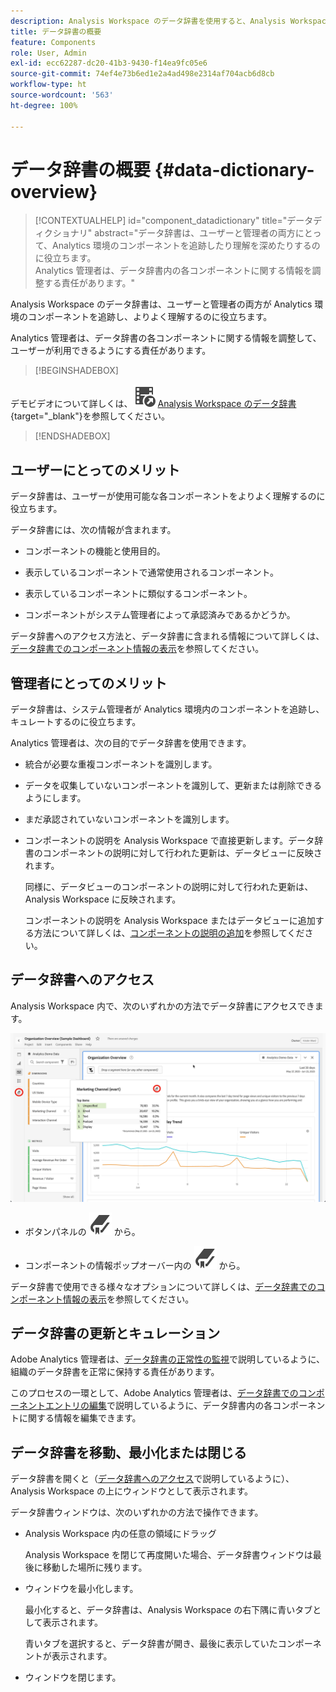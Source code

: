 ```yaml
---
description: Analysis Workspace のデータ辞書を使用すると、Analysis Workspace の様々なコンポーネント（使用目的、承認済み、重複など）をカタログ化して追跡できます。
title: データ辞書の概要
feature: Components
role: User, Admin
exl-id: ecc62287-dc20-41b3-9430-f14ea9fc05e6
source-git-commit: 74ef4e73b6ed1e2a4ad498e2314af704acb6d8cb
workflow-type: ht
source-wordcount: '563'
ht-degree: 100%

---
```



# データ辞書の概要 {#data-dictionary-overview}

<!-- markdownlint-disable MD034 -->

>[!CONTEXTUALHELP]
>id="component_datadictionary"
>title="データディクショナリ"
>abstract="データ辞書は、ユーザーと管理者の両方にとって、Analytics 環境のコンポーネントを追跡したり理解を深めたりするのに役立ちます。<br/>Analytics 管理者は、データ辞書内の各コンポーネントに関する情報を調整する責任があります。"

<!-- markdownlint-enable MD034 -->


Analysis Workspace のデータ辞書は、ユーザーと管理者の両方が Analytics 環境のコンポーネントを追跡し、よりよく理解するのに役立ちます。

Analytics 管理者は、データ辞書の各コンポーネントに関する情報を調整して、ユーザーが利用できるようにする責任があります。


>[!BEGINSHADEBOX]

デモビデオについて詳しくは、![VideoCheckedOut](/help/assets/icons/VideoCheckedOut.svg) [Analysis Workspace のデータ辞書](https://video.tv.adobe.com/v/3418028/?quality=12&learn=on){target="_blank"}を参照してください。

>[!ENDSHADEBOX]



## ユーザーにとってのメリット

データ辞書は、ユーザーが使用可能な各コンポーネントをよりよく理解するのに役立ちます。

データ辞書には、次の情報が含まれます。

* コンポーネントの機能と使用目的。

* 表示しているコンポーネントで通常使用されるコンポーネント。

* 表示しているコンポーネントに類似するコンポーネント。

* コンポーネントがシステム管理者によって承認済みであるかどうか。

データ辞書へのアクセス方法と、データ辞書に含まれる情報について詳しくは、[データ辞書でのコンポーネント情報の表示](view-data-dictionary.md)を参照してください。

## 管理者にとってのメリット

データ辞書は、システム管理者が Analytics 環境内のコンポーネントを追跡し、キュレートするのに役立ちます。

Analytics 管理者は、次の目的でデータ辞書を使用できます。

* 統合が必要な重複コンポーネントを識別します。

* データを収集していないコンポーネントを識別して、更新または削除できるようにします。

* まだ承認されていないコンポーネントを識別します。

* コンポーネントの説明を Analysis Workspace で直接更新します。データ辞書のコンポーネントの説明に対して行われた更新は、データビューに反映されます。

  同様に、データビューのコンポーネントの説明に対して行われた更新は、Analysis Workspace に反映されます。

  コンポーネントの説明を Analysis Workspace またはデータビューに追加する方法について詳しくは、[コンポーネントの説明の追加](/help/analyze/analysis-workspace/components/add-component-descriptions.md)を参照してください。

## データ辞書へのアクセス

Analysis Workspace 内で、次のいずれかの方法でデータ辞書にアクセスできます。

![左側のパネルのデータ辞書アイコン](assets/data-dictionary-access.png)

* ボタンパネルの ![ブックマーク](/help/assets/icons/Bookmark.svg) から。



* コンポーネントの情報ポップオーバー内の ![ブックマーク](/help/assets/icons/Bookmark.svg) から。


データ辞書で使用できる様々なオプションについて詳しくは、[データ辞書でのコンポーネント情報の表示](view-data-dictionary.md)を参照してください。

## データ辞書の更新とキュレーション

Adobe Analytics 管理者は、[データ辞書の正常性の監視](monitor-data-dictionary-health.md)で説明しているように、組織のデータ辞書を正常に保持する責任があります。

このプロセスの一環として、Adobe Analytics 管理者は、[データ辞書でのコンポーネントエントリの編集](edit-entries-data-dictionary.md)で説明しているように、データ辞書内の各コンポーネントに関する情報を編集できます。

## データ辞書を移動、最小化または閉じる

データ辞書を開くと（[データ辞書へのアクセス](#access-the-data-dictionary)で説明しているように）、Analysis Workspace の上にウィンドウとして表示されます。

データ辞書ウィンドウは、次のいずれかの方法で操作できます。

* Analysis Workspace 内の任意の領域にドラッグ

  Analysis Workspace を閉じて再度開いた場合、データ辞書ウィンドウは最後に移動した場所に残ります。<!--True?-->

* ウィンドウを最小化します。

  最小化すると、データ辞書は、Analysis Workspace の右下隅に青いタブとして表示されます。

  青いタブを選択すると、データ辞書が開き、最後に表示していたコンポーネントが表示されます。

* ウィンドウを閉じます。


<!--
# Data Dictionary overview

The Data Dictionary in Analysis Workspace helps both users and administrators keep track of and better understand the components in their Analytics environment.   

Analytics administrators are responsible for curating information about each component in the Data Dictionary to make it available to users.


>[!BEGINSHADEBOX]

See ![VideoCheckedOut](/help/assets/icons/VideoCheckedOut.svg) [Data dictionary](https://video.tv.adobe.com/v/3418028?quality=12&learn=on){target="_blank"} for a demo video.

>[!ENDSHADEBOX]


## Benefits for users

The Data Dictionary helps users gain a better understanding of each component that is available to them. 

Information available in the Data Dictionary includes: 

* A component's function and intended use

* Components typically used with the one you are viewing

* Components that are similar to the one you are viewing

* Whether a component is approved by the system administrator 

For information about how to access the Data Dictionary and for details about the information it contains, see [View component information in the Data Dictionary](/help/analyze/analysis-workspace/components/data-dictionary/view-data-dictionary.md).

## Benefits for administrators

The Data Dictionary helps system administrators keep track of and curate the components in their Analytics environment. 

Following are some of the ways Analytics administrators can use the Data Dictionary: 

* Identify duplicate components that need to be consolidated.

* Identify components that aren't collecting any data so they can be either updated or deleted.

* Identify components that are not yet approved.

* Update component descriptions directly in Analysis Workspace. Any updates made to component descriptions in the Data Dictionary are reflected in the Report Suite.

  Similarly, any updates made to component descriptions in the Report Suite are reflected in Analysis Workspace.

  For more information about adding component descriptions in either Analysis Workspace or in a Report Suite, see [Add component descriptions](/help/analyze/analysis-workspace/components/add-component-descriptions.md).

## Access the Data Dictionary

You can access the Data Dictionary in any of the following ways within Analysis Workspace:

* From the **Data Dictionary** icon in the left rail.

  ![Data Dictionary icon in the left rail](assets/data-dictionary-access-icon.png)

* From the **Data Dictionary** icon within the info popover of a component. 

  ![Data Dictionary icon in info popover](assets/data-dictionary-access-infopopover.png)


For detailed information about the various options available in the Data Dictionary, see [View component information in the Data Dictionary](/help/analyze/analysis-workspace/components/data-dictionary/view-data-dictionary.md).

## Update and curate the Data Dictionary

Analytics administrators are responsible for maintaining a healthy Data Dictionary for their organization, as described in [Monitor Data Dictionary Health](/help/analyze/analysis-workspace/components/data-dictionary/monitor-data-dictionary-health.md).

As part of this process, Analytics administrators can edit information about each component in the data dictionary, as described in [Edit component entries in the Data Dictionary](/help/analyze/analysis-workspace/components/data-dictionary/edit-entries-data-dictionary.md).

## Move, minimize, or close the Data Dictionary

When you open the Data Dictionary (as described in [Access the Data Dictionary](#access-the-data-dictionary)), it displays as a window on top of Analysis Workspace. 

You can manipulate the Data Dictionary window in any of the following ways:

* Drag it to any area within Analysis Workspace 

  If you close and re-open Analysis Workspace, the Data Dictionary window remains in the location where you last moved it.

* Minimize it

  When minimized, the Data Dictionary appears as a blue tab in the lower-right corner of Analysis Workspace.

  When you select the blue tab, the Data Dictionary opens to the component you were most recently viewing. 

* Close it

-->
